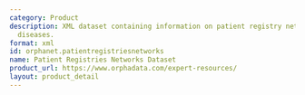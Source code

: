 ```yaml
---
category: Product
description: XML dataset containing information on patient registry networks for rare
  diseases.
format: xml
id: orphanet.patientregistriesnetworks
name: Patient Registries Networks Dataset
product_url: https://www.orphadata.com/expert-resources/
layout: product_detail
---
```

